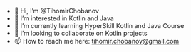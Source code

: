 - 👋 Hi, I’m @TihomirChobanov
- 👀 I’m interested in Kotlin and Java
- 🌱 I’m currently learning HyperSkill Kotlin and Java Course
- 💞️ I’m looking to collaborate on Kotlin projects
- 📫 How to reach me here: tihomir.chobanov@gmail.com

<!---
TihomirChobanov/TihomirChobanov is a ✨ special ✨ repository because its `README.md` (this file) appears on your GitHub profile.
You can click the Preview link to take a look at your changes.
--->
